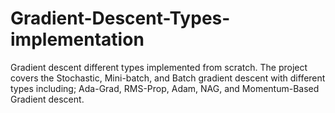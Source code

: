 # Gradient-Descent-Types-implementation
Gradient descent different types implemented from scratch. The project covers the Stochastic, Mini-batch, and Batch gradient descent with different types including; Ada-Grad, RMS-Prop, Adam, NAG, and Momentum-Based Gradient descent.
